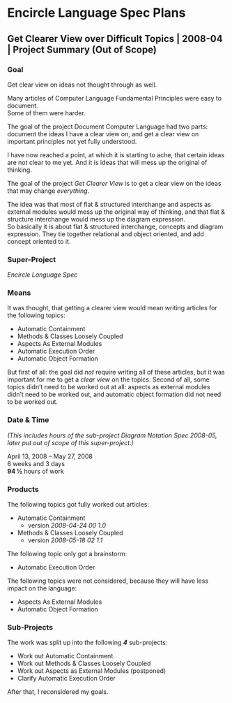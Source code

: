 ﻿Encircle Language Spec Plans
============================

Get Clearer View over Difficult Topics | 2008-04 | Project Summary (Out of Scope)
---------------------------------------------------------------------------------

### Goal

Get clear view on ideas not thought through as well.

Many articles of Computer Language Fundamental Principles were easy to document.  
Some of them were harder.

The goal of the project Document Computer Language had two parts: document the ideas I have a clear view on, and get a clear view on important principles not yet fully understood.

I have now reached a point, at which it is starting to ache, that certain ideas are not clear to me yet. And it is ideas that will mess up the original of thinking.

The goal of the project *Get Clearer View* is to get a clear view on the ideas that may change *everything*.

The idea was that most of flat & structured interchange and aspects as external modules would mess up the original way of thinking, and that flat & structure interchange would mess up the diagram expression.  
So basically it is about flat & structured interchange, concepts and diagram expression. They tie together relational and object oriented, and add concept oriented to it.

### Super-Project

*Encircle Language Spec*

### Means

It was thought, that getting a clearer view would mean writing articles for the following topics:

- Automatic Containment
- Methods & Classes Loosely Coupled
- Aspects As External Modules
- Automatic Execution Order
- Automatic Object Formation

But first of all: the goal did *not* require writing all of these articles, but it was important for me to get a *clear view* on the topics. Second of all, some topics didn’t need to be worked out at all: aspects as external modules didn’t need to be worked out, and automatic object formation did not need to be worked out.

### Date & Time

*(This includes hours of the sub-project Diagram Notation Spec 2008-05, later put out of scope of this super-project.)*

April 13, 2008 – May 27, 2008  
6 weeks and 3 days  
__94 ½__ hours of work

### Products

The following topics got fully worked out articles:

- Automatic Containment
    - version  *2008-04-24 00  1.0*
- Methods & Classes Loosely Coupled
    - version  *2008-05-18 02  1.1*

The following topic only got a brainstorm:

- Automatic Execution Order

The following topics were not considered, because they will have less impact on the language:

- Aspects As External Modules
- Automatic Object Formation

### Sub-Projects

The work was split up into the following __*4*__  sub-projects:

- Work out Automatic Containment
- Work out Methods & Classes Loosely Coupled
- Work out Aspects as External Modules (postponed)
- Clarify Automatic Execution Order

After that, I reconsidered my goals.